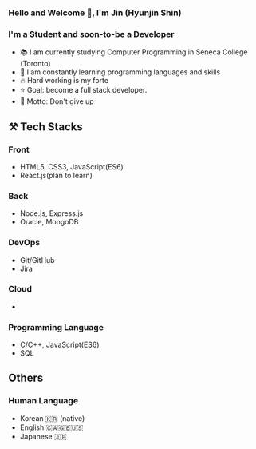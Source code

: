### Hello and Welcome 👋, I'm Jin (Hyunjin Shin)

### I'm a Student and soon-to-be a Developer
- 📚 I am currently studying Computer Programming in Seneca College (Toronto)
- 🌱 I am constantly learning programming languages and skills
- 🔥 Hard working is my forte
- ⭐ Goal: become a full stack developer.
- 🧭 Motto: Don't give up

## ⚒️ Tech Stacks
### Front
- HTML5, CSS3, JavaScript(ES6)
- React.js(plan to learn)

### Back
- Node.js, Express.js
- Oracle, MongoDB

### DevOps
- Git/GitHub
- Jira

### Cloud
- 

### Programming Language
- C/C++, JavaScript(ES6)
- SQL


## Others
### Human Language
- Korean 🇰🇷 (native)
- English 🇨🇦🇬🇧🇺🇸
- Japanese 🇯🇵
